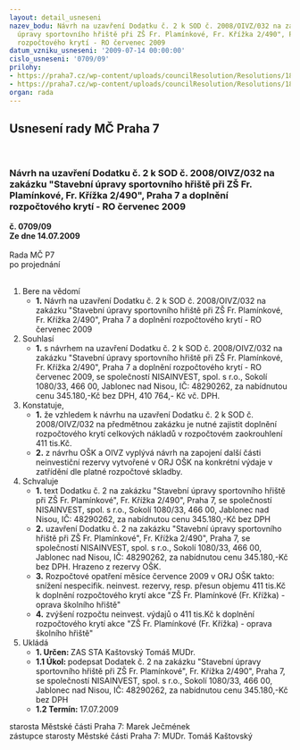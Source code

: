 ```yaml
---
layout: detail_usneseni
nazev_bodu: Návrh na uzavření Dodatku č. 2 k SOD č. 2008/OIVZ/032 na zakázku "Stavební
  úpravy sportovního hřiště při ZŠ Fr. Plamínkové, Fr. Křížka 2/490", Praha 7 a doplnění
  rozpočtového krytí - RO červenec 2009
datum_vzniku_usneseni: '2009-07-14 00:00:00'
cislo_usneseni: '0709/09'
prilohy:
- https://praha7.cz/wp-content/uploads/councilResolution/Resolutions/18706/35-n%c3%a1vrh_dod.doc
- https://praha7.cz/wp-content/uploads/councilResolution/Resolutions/18706/35-v%c3%adcepr%c3%a1ce_z%c5%a1_plam%c3%adnkov%c3%a9_nisa-m%c4%8d_p7,6.2009.xls
organ: rada
---
```

<div id="ucUsn_pList" class="usn">
	<span><h2>Usnesení rady MČ Praha 7 </h2>
<br></span><div class="standBody">
<span><h3>Návrh na uzavření Dodatku č. 2 k SOD č. 2008/OIVZ/032 na zakázku "Stavební úpravy sportovního hřiště při ZŠ Fr. Plamínkové, Fr. Křížka 2/490", Praha 7 a doplnění rozpočtového krytí - RO červenec 2009</h3></span><div class="center">
		<strong>č. 0709/09</strong><br>
	</div>
<div class="center">
		<strong>Ze dne 14.07.2009</strong><br><br>
	</div>Rada MČ P7<br> po projednání<br><br><ol>
<li>Bere na vědomí<ul><li>
<strong>1.</strong> Návrh na uzavření Dodatku č. 2 k SOD č. 2008/OIVZ/032 na zakázku "Stavební úpravy sportovního hřiště při ZŠ Fr. Plamínkové, Fr. Křížka 2/490", Praha 7 a doplnění rozpočtového krytí - RO červenec 2009</li></ul>
</li>
<li>Souhlasí<ul><li>
<strong>1.</strong> s návrhem na uzavření Dodatku č. 2 k SOD č. 2008/OIVZ/032 na zakázku "Stavební úpravy sportovního hřiště při ZŠ Fr. Plamínkové, Fr. Křížka 2/490", Praha 7  a doplnění rozpočtového krytí - RO červenec 2009, se společností NISAINVEST, spol. s r.o., Sokolí 1080/33, 466 00, Jablonec nad Nisou, IČ: 48290262, za nabídnutou cenu 345.180,-Kč bez DPH, 410 764,- Kč vč. DPH. </li></ul>
</li>
<li>Konstatuje,<ul>
<li>
<strong>1.</strong> že vzhledem k návrhu na uzavření Dodatku č. 2 k SOD č. 2008/OIVZ/032 na předmětnou zakázku  je nutné zajistit doplnění rozpočtového krytí celkových nákladů v rozpočtovém zaokrouhlení 411 tis.Kč.</li>
<li>
<strong>2.</strong> z návrhu OŠK a OIVZ vyplývá návrh na zapojení další části neinvestiční rezervy vytvořené v ORJ OŠK na konkrétní výdaje v zatřídění dle platné rozpočtové   skladby.  </li>
</ul>
</li>
<li>Schvaluje<ul>
<li>
<strong>1.</strong> text Dodatku č. 2 na zakázku "Stavební úpravy sportovního hřiště při ZŠ Fr. Plamínkové", Fr. Křížka 2/490", Praha 7, se společností NISAINVEST, spol. s r.o., Sokolí 1080/33, 466 00, Jablonec nad Nisou, IČ: 48290262, za nabídnutou cenu 345.180,-Kč bez DPH</li>
<li>
<strong>2.</strong> uzavření Dodatku č. 2 na zakázku "Stavební úpravy sportovního hřiště při ZŠ Fr. Plamínkové", Fr. Křížka 2/490", Praha 7, se společností NISAINVEST, spol. s r.o., Sokolí 1080/33, 466 00, Jablonec nad Nisou, IČ: 48290262, za nabídnutou cenu 345.180,-Kč bez DPH. Hrazeno z rezervy OŠK.</li>
<li>
<strong>3.</strong> Rozpočtové opatření měsíce července 2009 v ORJ OŠK  takto:                     snížení nespecifik. neinvest. rezervy, resp. přesun objemu 411 tis.Kč k doplnění rozpočtového krytí akce "ZŠ Fr. Plamínkové (Fr. Křížka) - oprava školního hřiště"</li>
<li>
<strong>4.</strong> zvýšení rozpočtu neinvest. výdajů o 411 tis.Kč k doplnění rozpočtového krytí akce "ZŠ Fr. Plamínkové (Fr. Křížka) - oprava školního hřiště"</li>
</ul>
</li>
<li>Ukládá<ul>
<li>
<strong>1. Určen: </strong>ZAS STA Kaštovský Tomáš MUDr.</li>
<li>
<strong>1.1 Úkol: </strong>podepsat Dodatek č. 2 na zakázku "Stavební úpravy sportovního hřiště při ZŠ Fr. Plamínkové", Fr. Křížka 2/490", Praha 7, se společností NISAINVEST, spol. s r.o., Sokolí 1080/33, 466 00, Jablonec nad Nisou, IČ: 48290262, za nabídnutou cenu 345.180,-Kč bez DPH</li>
<li>
<strong>1.2 Termín: </strong>17.07.2009</li>
</ul>
</li>
</ol>starosta Městské části Praha 7: Marek Ječmének<br>zástupce starosty Městské části Praha 7: MUDr. Tomáš Kaštovský 
</div>
</div>